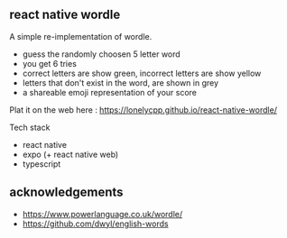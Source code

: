 ## react native wordle

A simple re-implementation of wordle.

- guess the randomly choosen 5 letter word
- you get 6 tries
- correct letters are show green, incorrect letters are show yellow
- letters that don't exist in the word, are shown in grey
- a shareable emoji representation of your score

Plat it on the web here : https://lonelycpp.github.io/react-native-wordle/

Tech stack

- react native
- expo (+ react native web)
- typescript

## acknowledgements

- https://www.powerlanguage.co.uk/wordle/
- https://github.com/dwyl/english-words
